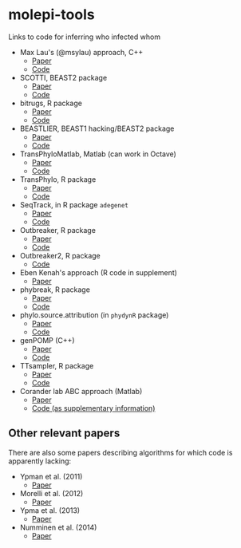 # molepi-tools
Links to code for inferring who infected whom

- Max Lau's (@msylau) approach, C++
  - [Paper](http://journals.plos.org/ploscompbiol/article?id=10.1371/journal.pcbi.1004633)
  - [Code](https://github.com/msylau/A-Systematic-Bayesian-Integration-of-Epidemiological-and-Genetic-Data)
- SCOTTI, BEAST2 package
  - [Paper](https://arxiv.org/abs/1603.01994)
  - [Code](https://bitbucket.org/nicofmay/scotti) 
- bitrugs, R package
  - [Paper](https://projecteuclid.org/euclid.aoas/1458909921)
  - [Code](https://cran.r-project.org/web/packages/bitrugs/)
- BEASTLIER, BEAST1 hacking/BEAST2 package
  - [Paper](http://journals.plos.org/ploscompbiol/article?id=10.1371/journal.pcbi.1004613)
  - [Code](https://github.com/twoseventwo/beastlier)
- TransPhyloMatlab, Matlab (can work in Octave)
  - [Paper](http://mbe.oxfordjournals.org/content/early/2014/04/24/molbev.msu121)
  - [Code](https://github.com/xavierdidelot/TransPhyloMatlab)
- TransPhylo, R package
  - [Paper](http://biorxiv.org/content/early/2016/07/22/065334)
  - [Code](https://github.com/xavierdidelot/TransPhylo)
- SeqTrack, in R package ```adegenet```
  - [Paper](http://www.ncbi.nlm.nih.gov/pmc/articles/PMC3183872/)
  - [Code](https://cran.r-project.org/web/packages/adegenet/index.html)
- Outbreaker, R package
  - [Paper](http://journals.plos.org/ploscompbiol/article?id=10.1371/journal.pcbi.1003457)
  - [Code](https://cran.r-project.org/web/packages/outbreaker/index.html)
- Outbreaker2, R package
  - [Code](https://github.com/thibautjombart/outbreaker2)
- Eben Kenah's approach (R code in supplement)
  - [Paper](http://journals.plos.org/ploscompbiol/article?id=10.1371%2Fjournal.pcbi.1004869)
- phybreak, R package
  - [Paper](http://biorxiv.org/content/early/2016/08/12/069195)
  - [Code](https://github.com/donkeyshot/phybreak)
- phylo.source.attribution (in ```phydynR``` package)
  - [Paper](http://journals.plos.org/ploscompbiol/article?id=10.1371/journal.pcbi.1003397)
  - [Code](https://github.com/emvolz-phylodynamics/phydynR)
- genPOMP (C++)
  - [Paper](https://doi.org/10.1093/molbev/msx124)
  - [Code](https://github.com/kingaa/genpomp)
- TTsampler, R package
  - [Paper](https://www.biorxiv.org/content/early/2017/07/08/160812)
  - [Code](https://github.com/mdhall272/TTsampler)
- Corander lab ABC approach (Matlab)
  - [Paper](http://onlinelibrary.wiley.com/doi/10.1111/biom.12040/full)
  - [Code (as supplementary information)](http://onlinelibrary.wiley.com/doi/10.1111/biom.12040/full)

## Other relevant papers

There are also some papers describing algorithms for which code is apparently lacking:

- Ypman et al. (2011)
   - [Paper](http://rspb.royalsocietypublishing.org/content/279/1728/444)
- Morelli et al. (2012)
   - [Paper](http://journals.plos.org/ploscompbiol/article?id=10.1371/journal.pcbi.1002768)
- Ypma et al. (2013)
   - [Paper](http://www.genetics.org/content/195/3/1055.short)
- Numminen et al. (2014)
  - [Paper](http://rspb.royalsocietypublishing.org/content/281/1794/20141324.short)
 
 
